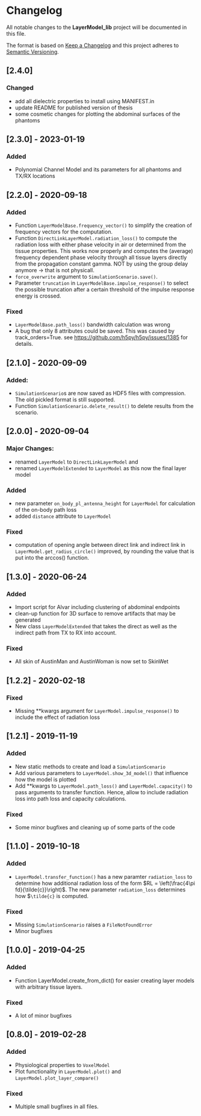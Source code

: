 # Changelog
All notable changes to the **LayerModel_lib** project will be documented in this file.

The format is based on [Keep a Changelog](http://keepachangelog.com/en/1.0.0/)
and this project adheres to [Semantic Versioning](http://semver.org/spec/v2.0.0.html).

##  [2.4.0] 
### Changed
- add all dielectric properties to install using MANIFEST.in
- update README for published version of thesis
- some cosmetic changes for plotting the abdominal surfaces of the phantoms

##  [2.3.0] - 2023-01-19
### Added
- Polynomial Channel Model and its parameters for all phantoms and TX/RX locations

##  [2.2.0] - 2020-09-18
### Added
- Function `LayerModelBase.frequency_vector()` to simplify the creation of frequency vectors for the computation.
- Function `DirectLinkLayerModel.radiation_loss()` to compute the radiation loss with either phase velocity in air or determined from the tissue properties. This works now properly and computes the (average) frequency dependent phase velocity through all tissue layers directly from the propagation constant gamma. NOT by using the group delay anymore -> that is not physicall.
- `force_overwrite` argument to `SimulationScenario.save()`.
- Parameter `truncation` in `LayerModelBase.impulse_response()` to select the possible truncation after a 
certain threshold of the impulse response energy is crossed.
 
### Fixed
- `LayerModelBase.path_loss()` bandwidth calculation was wrong
- A bug that only 8 attributes could be saved. This was caused by track_orders=True. 
see https://github.com/h5py/h5py/issues/1385 for details.

 

##  [2.1.0] - 2020-09-09
### Added:
- `SimulationScenario`s are now saved as HDF5 files with compression. The old
pickled format is still supported.
- Function `SimulationScenario.delete_result()` to delete results from the scenario.

##  [2.0.0] - 2020-09-04
### Major Changes:
- renamed `LayerModel` to `DirectLinkLayerModel` and
- renamed `LayerModelExtended` to `LayerModel` as this now the final layer model

### Added
- new parameter `on_body_pl_antenna_height` for `LayerModel` for calculation of the on-body path loss
- added `distance` attribute to `LayerModel`
### Fixed
- computation of opening angle between direct link and indirect link in `LayerModel.get_radius_circle()` improved, by rounding the value that is put into the arccos() function.

##  [1.3.0] - 2020-06-24
### Added
- Import script for Alvar including clustering of abdominal endpoints
- clean-up function for 3D surface to remove artifacts that may be generated
- New class `LayerModelExtended` that takes the direct as well as the indirect path from TX to RX into account.

### Fixed
- All skin of AustinMan and AustinWoman is now set to SkinWet

##  [1.2.2] - 2020-02-18
### Fixed
- Missing **kwargs argument for `LayerModel.impulse_response()` to include the effect of radiation loss  

##  [1.2.1] - 2019-11-19
### Added
- New static methods to create and load a `SimulationScenario`
- Add various parameters to `LayerModel.show_3d_model()` that influence how the model is plotted
- Add **kwargs to `LayerModel.path_loss()` and `LayerModel.capacity()` to pass arguments to transfer function.
Hence, allow to include radiation loss into path loss and capacity calculations.

### Fixed
- Some minor bugfixes and cleaning up of some parts of the code

##  [1.1.0] - 2019-10-18
### Added
- `LayerModel.transfer_function()` has a new paramter `radiation_loss` to determine how additional radiation loss of
the form $`RL = \left(\frac{4\pi fd}{\tilde{c}}\right)`$. The new parameter `radiation_loss` determines how
$`\tilde{c}` is computed.

### Fixed
- Missing `SimulationScenario` raises a `FileNotFoundError`
- Minor bugfixes

##  [1.0.0] - 2019-04-25
### Added
- Function LayerModel.create_from_dict() for easier creating layer models with arbitrary tissue layers.

### Fixed
- A lot of minor bugfixes

## [0.8.0] - 2019-02-28
### Added
- Physiological properties to `VoxelModel`
- Plot functionality in `LayerModel.plot()` and `LayerModel.plot_layer_compare()`
### Fixed
- Multiple small bugfixes in all files.
